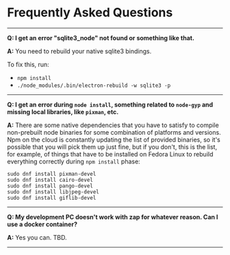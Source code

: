 # Frequently Asked Questions

---

**Q: I get an error "sqlite3_node" not found or something like that.**

**A:** You need to rebuild your native sqlite3 bindings.

To fix this, run:

- `npm install`
- `./node_modules/.bin/electron-rebuild -w sqlite3 -p`

---

**Q: I get an error during `node install`, something related to `node-gyp` and missing local libraries, like `pixman`, etc.**

**A:** There are some native dependencies that you have to satisfy to compile non-prebuilt node binaries for some combination of platforms and versions. Npm on the cloud is constantly updating the list of provided binaries, so it's possible that you will pick them up just fine, but if you don't, this is the list, for example, of things that have to be installed on Fedora Linux to rebuild everything correctly during `npm install` phase:

```
sudo dnf install pixman-devel
sudo dnf install cairo-devel
sudo dnf install pango-devel
sudo dnf install libjpeg-devel
sudo dnf install giflib-devel
```

---

**Q: My development PC doesn't work with zap for whatever reason. Can I use a docker container?**

**A:** Yes you can. TBD.

---

